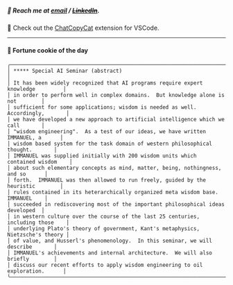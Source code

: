 ##### :calling: Reach me at **[email](mailto:johannes@stenmark.in)** ***/*** **[~~LinkedIn~~](https://www.linkedin.com/in/johannes-stenmark)**.
:feet: Check out the [ChatCopyCat](https://github.com/jstenmark/ChatCopyCat) extension for VSCode.

---
#### :cookie: Fortune cookie of the day
```smalltalk
╭─────────────────────────────────────────────────────────────────────────────────╮
│ ***** Special AI Seminar (abstract)                                             │
│ It has been widely recognized that AI programs require expert knowledge         │
│ in order to perform well in complex domains.  But knowledge alone is not        │
│ sufficient for some applications; wisdom is needed as well.  Accordingly,       │
│ we have developed a new approach to artificial intelligence which we call       │
│ "wisdom engineering".  As a test of our ideas, we have written IMMANUEL, a      │
│ wisdom based system for the task domain of western philosophical thought.       │
│ IMMANUEL was supplied initially with 200 wisdom units which contained wisdom    │
│ about such elementary concepts as mind, matter, being, nothingness, and so      │
│ forth.  IMMANUEL was then allowed to run freely, guided by the heuristic        │
│ rules contained in its heterarchically organized meta wisdom base.  IMMANUEL    │
│ succeeded in rediscovering most of the important philosophical ideas developed  │
│ in western culture over the course of the last 25 centuries, including those    │
│ underlying Plato's theory of government, Kant's metaphysics, Nietzsche's theory │
│ of value, and Husserl's phenomenology.  In this seminar, we will describe       │
│ IMMANUEL's achievements and internal architecture.  We will also briefly        │
│ discuss our recent efforts to apply wisdom engineering to oil exploration.      │
╰─────────────────────────────────────────────────────────────────────────────────╯
```
